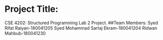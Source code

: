 # Project Title:
CSE 4202: Structured Programming Lab 2 Project.
##Team Members:
Syed Rifat Raiyan-180041205
Syed Mohammad Sartaj Ekram-180041204
Ridwan Mahbub-180041230
